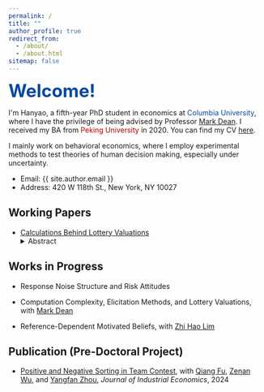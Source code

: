 ```yaml
---
permalink: /
title: ""
author_profile: true
redirect_from: 
  - /about/
  - /about.html
sitemap: false
---
```


<span style="color:#0749a3; font-size: 35px;"><b>Welcome!</b></span>

I'm Hanyao, a fifth-year PhD student in economics at <span style="color:#0749a3;">Columbia University</span>, where I have the privilege of being advised by Professor <a href='https://www.columbia.edu/~md3405/'>Mark Dean</a>. I received my BA from <span style='color:#B10000'> Peking University</span> in 2020. You can find my CV <a href="../cv">here</a>.


I mainly work on behavioral economics, where I employ experimental methods to test theories of human decision making, especially under uncertainty.

- Email: {{ site.author.email }}
- Address: 420 W 118th St., New York, NY 10027


## Working Papers

- <a href="../files/cblv.pdf" target="_blank" onclick="gtag('event', 'download', {'event_category': 'PDF', 'event_label': 'CBLV Paper'});">Calculations Behind Lottery Valuations</a>
  <details>
  <summary>Abstract</summary>
    I introduce a novel experimental design tracking subjects' calculations when valuing lotteries. Subjects' calculations predominantly fall into three groups: expected values, linear functions of potential monetary outcomes, or expressions that cannot be matched to primitives of the lotteries. Across different tasks, the calculations exhibit remarkable within-subject stability alongside substantial between-subject heterogeneity. Calculations strongly predict valuations: subjects performing calculations related to the expected values (38.1%) exhibit near risk-neutrality, while others' (61.9%) valuations on average display extreme unresponsiveness to probability changes. Finally, an analysis by calculation group reveals that distinct theoretical mechanisms drive these behaviors: the adoption of expected-value calculations is explained by a reduction in implementation costs from the provided calculator, while attribute substitution (Kahneman and Frederick, 2002) explains the linear functions of potential monetary outcomes.
  </details>

## Works in Progress
- Response Noise Structure and Risk Attitudes

- Computation Complexity, Elicitation Methods, and Lottery Valuations, with <a href='https://www.columbia.edu/~md3405/'>Mark Dean</a>
  
- Reference-Dependent Motivated Beliefs, with <a href='https://zhihao-lim.github.io/' target='_blank'>Zhi Hao Lim</a>

## Publication (Pre-Doctoral Project)
- <a href="https://onlinelibrary.wiley.com/doi/epdf/10.1111/joie.12381" target="_blank">Positive and Negative Sorting in Team Contest</a>, with <a href='https://www.qiangfueconomics.net/' target='_blank'>Qiang Fu</a>, <a href='https://www.zenanwu.com/' target='_blank'>Zenan Wu</a>, and <a href='https://sites.google.com/view/yangfanzhou/'  target='_blank'>Yangfan Zhou</a>, _Journal of Industrial Economics_, 2024
